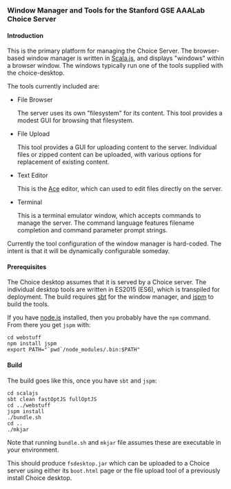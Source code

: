### Window Manager and Tools for the Stanford GSE AAALab Choice Server

#### Introduction

This is the primary platform for managing the Choice Server. The browser-based
window manager is written in [Scala.js](https://www.scala-js.org/), and displays
"windows" within a browser window. The windows typically run one of the tools
supplied with the choice-desktop.

The tools currently included are:

  * File Browser
  
    The server uses its own "filesystem" for its content. This tool provides a
    modest GUI for browsing that filesystem.
  
  * File Upload
  
    This tool provides a GUI for uploading content to the server. Individual files
    or zipped content can be uploaded, with various options for replacement of
    existing content.
    
  * Text Editor
  
    This is the [Ace](https://ace.c9.io/) editor, which can used to edit files directly on the server.
    
  * Terminal
  
    This is a terminal emulator window, which accepts commands to manage the server.
    The command language features filename completion and command parameter prompt
    strings.
    
Currently the tool configuration of the window manager is hard-coded. The intent is
that it will be dynamically configurable someday.

#### Prerequisites

The Choice desktop assumes that it is served by a Choice server. The individual
desktop tools are written in ES2015 (ES6), which is transpiled for deployment.
The build requires [sbt](https://www.scala-sbt.org/) for the window manager,
and [jspm](https://jspm.io/) to build the tools.

If you have [node.js](https://nodejs.org/en/) installed, then you probably have
the ```npm``` command. From there you get ```jspm``` with:

  ```
  cd webstuff
  npm install jspm
  export PATH="`pwd`/node_modules/.bin:$PATH"
  ```

#### Build

The build goes like this, once you have ```sbt``` and ```jspm```:

  ```
  cd scalajs
  sbt clean fastOptJS fullOptJS
  cd ../webstuff
  jspm install
  ./bundle.sh
  cd ..
  ./mkjar
  ```

Note that running ```bundle.sh``` and ```mkjar``` file assumes these are executable in your
environment.

This should produce ```fsdesktop.jar``` which can be uploaded to a Choice server
using either its ```boot.html``` page or the file upload tool of a previously
install Choice desktop.
